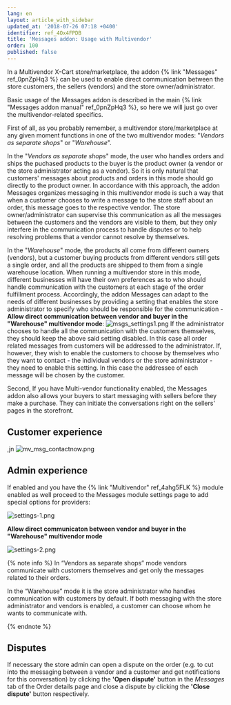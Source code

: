 ```yaml
---
lang: en
layout: article_with_sidebar
updated_at: '2018-07-26 07:18 +0400'
identifier: ref_4Ox4FPDB
title: 'Messages addon: Usage with Multivendor'
order: 100
published: false
---
```

In a Multivendor X-Cart store/marketplace, the addon {% link "Messages" ref_0pnZpHq3 %} can be used to enable direct communication between the store customers, the sellers (vendors) and the store owner/administrator.

Basic usage of the Messages addon is described in the main {% link "Messages addon manual" ref_0pnZpHq3 %}, so here we will just go over the multivendor-related specifics.
   
First of all, as you probably remember, a multivendor store/marketplace at any given moment functions in one of the two multivendor modes: "_Vendors as separate shops_" or "_Warehouse_". 

In the "_Vendors as separate shops_" mode, the user who handles orders and ships the puchased products to the buyer is the product owner (a vendor or the store administrator acting as a vendor). So it is only natural that customers' messages about products and orders in this mode should go directly to the product owner. In accordance with this approach, the addon Messages organizes messaging in this multivendor mode is such a way that when a customer chooses to write a message to the store staff about an order, this message goes to the respective vendor. The store owner/administrator can supervise this communication as all the messages between the customers and the vendors are visible to them, but they only interfere in the communication process to handle disputes or to help resolving problems that a vendor cannot resolve by themselves.

In the "_Warehouse_" mode, the products all come from different owners (vendors), but a customer buying products from different vendors still gets a single order, and all the products are shipped to them from a single warehouse location. When running a multivendor store in this mode, different businesses will have their own preferences as to who should handle communication with the customers at each stage of the order fulfillment process. Accordingly, the addon Messages can adapt to the needs of different businesses by providing a setting that enables the store administrator to specify who should be responsible for the communication - **Allow direct communication between vendor and buyer in the "Warehouse" multivendor mode**: 
   ![msgs_settings1.png]({{site.baseurl}}/attachments/ref_4Ox4FPDB/msgs_settings1.png)
If the administrator chooses to handle all the communication with the customers themselves, they should keep the above said setting disabled. In this case all order related messages from customers will be addressed to the administrator. If, however, they wish to enable the customers to choose by themselves who they want to contact - the individual vendors or the store administrator - they need to enable this setting. In this case the addressee of each message will be chosen by the customer.

 

Second, If you have Multi-vendor functionality enabled, the Messages addon also allows your buyers to start messaging with sellers before they make a purchase. They can initiate the conversations right on the sellers' pages in the storefront. 

## Customer experience
,jn
![mv_msg_contactnow.png]({{site.baseurl}}/attachments/ref_4Ox4FPDB/mv_msg_contactnow.png)

## Admin experience
If enabled and you have the {% link "Multivendor" ref_4ahg5FLK %} module enabled as well proceed to the Messages module settings page to add special options for providers:

  ![settings-1.png]({{site.baseurl}}/attachments/ref_09pfmGGi/settings-1.png)

**Allow direct communicaton between vendor and buyer in the "Warehouse" multivendor mode**

  ![settings-2.png]({{site.baseurl}}/attachments/ref_09pfmGGi/settings-2.png)


{% note info %}
In “Vendors as separate shops” mode vendors communicate with customers themselves and get only the messages related to their orders.

In the “Warehouse” mode it is the store administrator who handles communication with customers by default. If both messaging with the store administrator and vendors is enabled, a customer can choose whom he wants to communicate with.


{% endnote %}

## Disputes
If necessary the store admin can open a dispute on the order (e.g. to cut into the messaging between a vendor and a customer and get notifications for this conversation) by clicking the **'Open dispute'** button in the _Messages_ tab of the Order details page and close a dispute by clicking the **'Close dispute'** button respectively.
